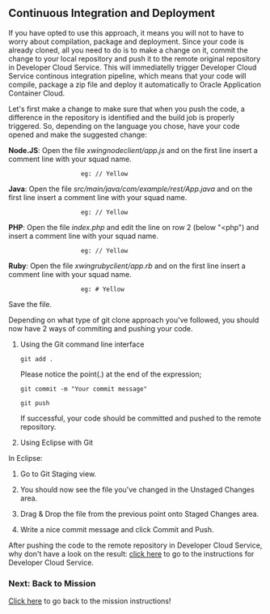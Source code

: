 ## Continuous Integration and Deployment ##

If you have opted to use this approach, it means you will not to have to worry about compilation, package and deployment. 
Since your code is already cloned, all you need to do is to make a change on it, commit the change to your local repository and push it to the remote original repository in Developer Cloud Service. This will immediatelly trigger Developer Cloud Service continous integration pipeline, which means that your code will compile, package a zip file and deploy it automatically to Oracle Application Container Cloud.

Let's first make a change to make sure that when you push the code, a difference in the repository is identified and the build job is properly triggered.
So, depending on the language you chose, have your code opened and make the suggested change:

 **Node.JS**: Open the file *xwingnodeclient/app.js* and on the first line insert a comment line with your squad name. 
 
                        eg: // Yellow

 **Java**: Open the file *src/main/java/com/example/rest/App.java* and on the first line insert a comment line with your squad name. 
 
                        eg: // Yellow

 **PHP**: Open the file *index.php* and edit the line on row 2 (below "<php") and insert a comment line with your squad name.
 
                        eg: // Yellow

 **Ruby**: Open the file *xwingrubyclient/app.rb* and on the first line insert a comment line with your squad name. 
 
                        eg: # Yellow

Save the file.

Depending on what type of git clone approach you've followed, you should now have 2 ways of commiting and pushing your code.

1. Using the Git command line interface
  
       git add .
       
   Please notice the point(.) at the end of the expression;
       
       git commit -m "Your commit message"
    
       git push
   
   If successful, your code should be committed and pushed to the remote repository.
    

2. Using Eclipse with Git 

  In Eclipse:
  1. Go to Git Staging view.
  
  2. You should now see the file you've changed in the Unstaged Changes area. 
  
  3. Drag & Drop the file from the previous point onto Staged Changes area. 
  
  4. Write a nice commit message and click Commit and Push.

After pushing the code to the remote repository in Developer Cloud Service, why don't have a look on the result:
[click here](../devcs.md) to go to the instructions for Developer Cloud Service.

### Next: Back to Mission ###

[Click here](../missions/deploy.md) to go back to the mission instructions!


